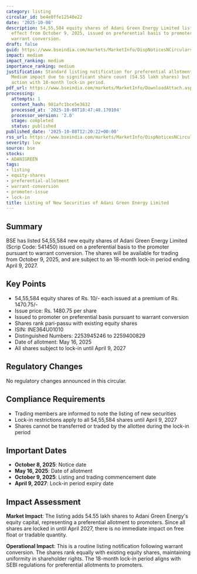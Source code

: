 ```yaml
---
category: listing
circular_id: be4e0ffe12540e22
date: '2025-10-08'
description: 54,55,584 equity shares of Adani Green Energy Limited listed on BSE with
  effect from October 9, 2025, issued on preferential basis to promoter pursuant to
  warrant conversion.
draft: false
guid: https://www.bseindia.com/markets/MarketInfo/DispNoticesNCirculars.aspx?Noticeid={3806250D-BFBF-4DDF-BE4C-5750AF2B3F18}&noticeno=20251008-31&dt=10/08/2025&icount=31&totcount=67&flag=0
impact: medium
impact_ranking: medium
importance_ranking: medium
justification: Standard listing notification for preferential allotment to promoter.
  Medium impact due to significant share count (54.55 lakh shares) but routine corporate
  action with 18-month lock-in period.
pdf_url: https://www.bseindia.com/markets/MarketInfo/DownloadAttach.aspx?id=20251008-31&attachedId=
processing:
  attempts: 1
  content_hash: 981afc1bce5e3632
  processed_at: '2025-10-08T18:47:48.170104'
  processor_version: '2.0'
  stage: completed
  status: published
published_date: '2025-10-08T12:20:22+00:00'
rss_url: https://www.bseindia.com/markets/MarketInfo/DispNoticesNCirculars.aspx?Noticeid={3806250D-BFBF-4DDF-BE4C-5750AF2B3F18}&noticeno=20251008-31&dt=10/08/2025&icount=31&totcount=67&flag=0
severity: low
source: bse
stocks:
- ADANIGREEN
tags:
- listing
- equity-shares
- preferential-allotment
- warrant-conversion
- promoter-issue
- lock-in
title: Listing of New Securities of Adani Green Energy Limited
---
```


## Summary

BSE has listed 54,55,584 new equity shares of Adani Green Energy Limited (Scrip Code: 541450) issued on a preferential basis to the promoter pursuant to warrant conversion. The shares will be available for trading from October 9, 2025, and are subject to an 18-month lock-in period ending April 9, 2027.

## Key Points

- 54,55,584 equity shares of Rs. 10/- each issued at a premium of Rs. 1470.75/-
- Issue price: Rs. 1480.75 per share
- Issued to promoter on preferential basis pursuant to warrant conversion
- Shares rank pari-passu with existing equity shares
- ISIN: INE364U01010
- Distinguished Numbers: 2253945246 to 2259400829
- Date of allotment: May 16, 2025
- All shares subject to lock-in until April 9, 2027

## Regulatory Changes

No regulatory changes announced in this circular.

## Compliance Requirements

- Trading members are informed to note the listing of new securities
- Lock-in restrictions apply to all 54,55,584 shares until April 9, 2027
- Shares cannot be transferred or traded by the allottee during the lock-in period

## Important Dates

- **October 8, 2025**: Notice date
- **May 16, 2025**: Date of allotment
- **October 9, 2025**: Listing and trading commencement date
- **April 9, 2027**: Lock-in period expiry date

## Impact Assessment

**Market Impact**: The listing adds 54.55 lakh shares to Adani Green Energy's equity capital, representing a preferential allotment to promoters. Since all shares are locked in until April 2027, there is no immediate impact on free float or tradable quantity.

**Operational Impact**: This is a routine listing notification following warrant conversion. The shares rank equally with existing equity shares, maintaining uniformity in shareholder rights. The 18-month lock-in period aligns with SEBI regulations for preferential allotments to promoters.